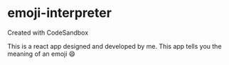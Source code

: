# emoji-interpreter
Created with CodeSandbox

This is a react app designed and developed by me. This app tells you the meaning of an emoji 😄
